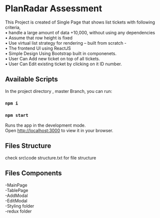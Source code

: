 # PlanRadar Assessment

This Project is created of Single Page that shows list tickets with following criteria, \
• handle a large amount of data +10,000, without using any dependencies \
• Assume that row height is fixed \
• Use virtual list strategy for rendering – built from scratch - \
• The frontend UI using ReactJS \
• Simple Design Using Bootstrap built in componenets. \
• User Can Add new ticket on top of all tickets. \
• User Can Edit existing ticket by clicking on it ID number.

## Available Scripts

In the project directory , master Branch, you can run:

### `npm i`

### `npm start`

Runs the app in the development mode.\
Open [http://localhost:3000](http://localhost:3000) to view it in your browser.

## Files Structure

check src\code structure.txt for file structure

## Files Components

-MainPage \
-TablePage \
-AddModal \
-EditModal \
-Styling folder \
-redux folder
